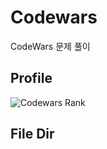 # Codewars

CodeWars 문제 풀이

## Profile
![Codewars Rank](https://www.codewars.com/users/JihunDev/badges/large)


## File Dir


